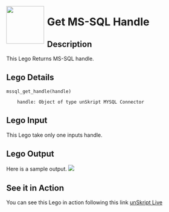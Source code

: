 [<img align="left" src="https://unskript.com/assets/favicon.png" width="100" height="100" style="padding-right: 5px">](https://unskript.com/assets/favicon.png) 
<h1>Get MS-SQL Handle</h1>

## Description
This Lego Returns MS-SQL handle.


## Lego Details

    mssql_get_handle(handle)

        handle: Object of type unSkript MYSQL Connector
        

## Lego Input
This Lego take only one  inputs handle. 

## Lego Output
Here is a sample output.
<img src="./1.png">


## See it in Action

You can see this Lego in action following this link [unSkript Live](https://us.app.unskript.io)